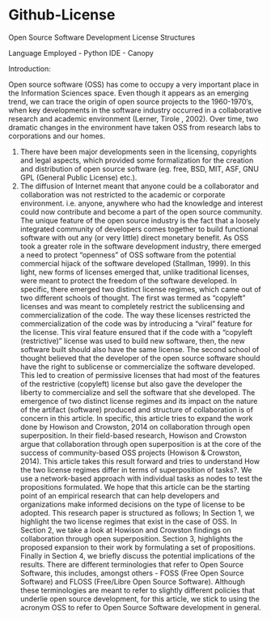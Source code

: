 # Github-License
Open Source Software Development License Structures

Language Employed - Python
IDE - Canopy

Introduction: 

Open source software (OSS) has come to occupy a very important place in the Information Sciences space. Even though it appears as an emerging trend, we can trace the origin of open source projects to the 1960-1970’s, when key developments in the software industry occurred in a collaborative research and academic environment (Lerner, Tirole , 2002). Over time, two dramatic changes in the environment have taken OSS from research labs to corporations and our homes. 
1)	There have been major developments seen in the licensing, copyrights and legal aspects, which provided some formalization for the creation and distribution of open source software (eg. free, BSD, MIT, ASF, GNU GPL (General Public License) etc.).   
2)	The diffusion of Internet meant that anyone could be a collaborator and collaboration was not restricted to the academic or corporate environment. i.e. anyone, anywhere who had the knowledge and interest could now contribute and become a part of the open source community. 
The unique feature of the open source industry is the fact that a loosely integrated community of developers comes together to build functional software with out any (or very little) direct monetary benefit.  As OSS took a greater role in the software development industry, there emerged a need to protect “openness” of OSS software from the potential commercial hijack of the software developed (Stallman, 1999). In this light, new forms of licenses emerged that, unlike traditional licenses, were meant to protect the freedom of the software developed. In specific, there emerged two distinct license regimes, which came out of two different schools of thought. The first was termed as “copyleft” licenses and was meant to completely restrict the sublicensing and commercialization of the code. The way these licenses restricted the commercialization of the code was by introducing a “viral” feature for the license. This viral feature ensured that if the code with a “copyleft (restrictive)” license was used to build new software, then, the new software built should also have the same license. The second school of thought believed that the developer of the open source software should have the right to sublicense or commercialize the software developed. This led to creation of permissive licenses that had most of the features of the restrictive (copyleft) license but also gave the developer the liberty to commercialize and sell the software that she developed. 
The emergence of two distinct license regimes and its impact on the nature of the artifact (software) produced and structure of collaboration is of concern in this article. In specific, this article tries to expand the work done by Howison and Crowston, 2014 on collaboration through open superposition. 
In their field-based research, Howison and Crowston argue that collaboration through open superposition is at the core of the success of community-based OSS projects (Howison & Crowston, 2014).  This article takes this result forward and tries to understand How the two license regimes differ in terms of superposition of tasks?. We use a network-based approach with individual tasks as nodes to test the propositions formulated. We hope that this article can be the starting point of an empirical research that can help developers and organizations make informed decisions on the type of license to be adopted. 
This research paper is structured as follows; In Section 1, we highlight the two license regimes that exist in the case of OSS. In Section 2, we take a look at Howison and Crowston findings on collaboration through open superposition. Section 3, highlights the proposed expansion to their work by formulating a set of propositions. Finally in Section 4, we briefly discuss the potential implications of the results. 
There are different terminologies that refer to Open Source Software, this includes, amongst others -  FOSS (Free Open Source Software) and FLOSS (Free/Libre Open Source Software). Although these terminologies are meant to refer to slightly different policies that underlie open source development, for this article, we stick to using the acronym OSS to refer to Open Source Software development in general. 

